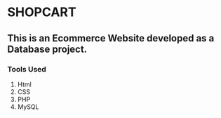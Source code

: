 # SHOPCART

## This is an Ecommerce Website developed as a Database project.

### Tools Used
1. Html
2.  CSS
3. PHP
4. MySQL
